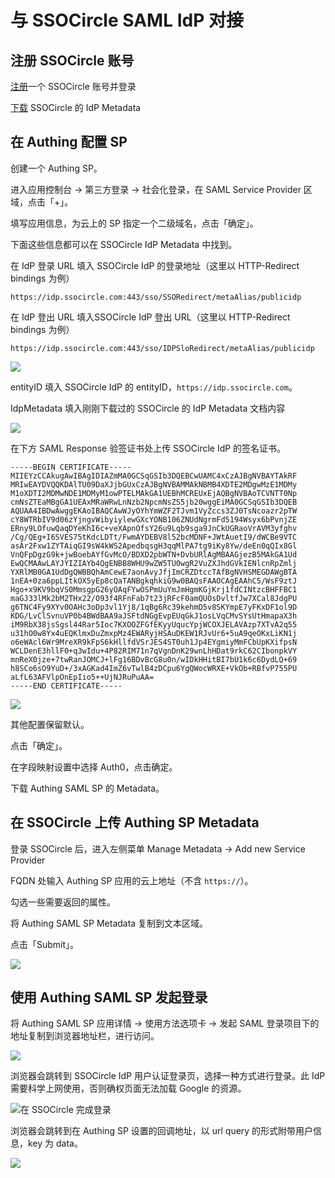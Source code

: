 # 与 SSOCircle SAML IdP 对接

## 注册 SSOCircle 账号

[注册](https://idp.ssocircle.com/sso/UI/Login)一个 SSOCircle 账号并登录

[下载](https://idp.ssocircle.com) SSOCircle 的 IdP Metadata

## 在 Authing 配置 SP

创建一个 Authing SP。

进入应用控制台 -&gt; 第三方登录 -&gt; 社会化登录，在 SAML Service Provider 区域，点击「+」。

填写应用信息，为云上的 SP 指定一个二级域名，点击「确定」。

下面这些信息都可以在 SSOCircle IdP Metadata 中找到。

在 IdP 登录 URL 填入 SSOCircle IdP 的登录地址（这里以 HTTP-Redirect bindings 为例）

`https://idp.ssocircle.com:443/sso/SSORedirect/metaAlias/publicidp`

在 IdP 登出 URL 填入SSOCircle IdP 登出 URL（这里以 HTTP-Redirect bindings 为例）

`https://idp.ssocircle.com:443/sso/IDPSloRedirect/metaAlias/publicidp`

![](../../../.gitbook/assets/image%20%28210%29.png)

entityID 填入 SSOCircle IdP 的 entityID，`https://idp.ssocircle.com`。

IdpMetadata 填入刚刚下载过的 SSOCircle 的 IdP Metadata 文档内容

![](../../../.gitbook/assets/image%20%2889%29.png)

在下方 SAML Response 验签证书处上传 SSOCircle IdP 的签名证书。

```text
-----BEGIN CERTIFICATE-----
MIIEYzCCAkugAwIBAgIDIAZmMA0GCSqGSIb3DQEBCwUAMC4xCzAJBgNVBAYTAkRF
MRIwEAYDVQQKDAlTU09DaXJjbGUxCzAJBgNVBAMMAkNBMB4XDTE2MDgwMzE1MDMy
M1oXDTI2MDMwNDE1MDMyM1owPTELMAkGA1UEBhMCREUxEjAQBgNVBAoTCVNTT0Np
cmNsZTEaMBgGA1UEAxMRaWRwLnNzb2NpcmNsZS5jb20wggEiMA0GCSqGSIb3DQEB
AQUAA4IBDwAwggEKAoIBAQCAwWJyOYhYmWZF2TJvm1VyZccs3ZJ0TsNcoazr2pTW
cY8WTRbIV9d06zYjngvWibyiylewGXcYONB106ZNUdNgrmFd5194Wsyx6bPvnjZE
ERny9LOfuwQaqDYeKhI6c+veXApnOfsY26u9Lqb9sga9JnCkUGRaoVrAVM3yfghv
/Cg/QEg+I6SVES75tKdcLDTt/FwmAYDEBV8l52bcMDNF+JWtAuetI9/dWCBe9VTC
asAr2Fxw1ZYTAiqGI9sW4kWS2ApedbqsgH3qqMlPA7tg9iKy8Yw/deEn0qQIx8Gl
VnQFpDgzG9k+jwBoebAYfGvMcO/BDXD2pbWTN+DvbURlAgMBAAGjezB5MAkGA1Ud
EwQCMAAwLAYJYIZIAYb4QgENBB8WHU9wZW5TU0wgR2VuZXJhdGVkIENlcnRpZmlj
YXRlMB0GA1UdDgQWBBQhAmCewE7aonAvyJfjImCRZDtccTAfBgNVHSMEGDAWgBTA
1nEA+0za6ppLItkOX5yEp8cQaTANBgkqhkiG9w0BAQsFAAOCAgEAAhC5/WsF9ztJ
Hgo+x9KV9bqVS0MmsgpG26yOAqFYwOSPmUuYmJmHgmKGjKrj1fdCINtzcBHFFBC1
maGJ33lMk2bM2THx22/O93f4RFnFab7t23jRFcF0amQUOsDvltfJw7XCal8JdgPU
g6TNC4Fy9XYv0OAHc3oDp3vl1Yj8/1qBg6Rc39kehmD5v8SKYmpE7yFKxDF1ol9D
KDG/LvClSvnuVP0b4BWdBAA9aJSFtdNGgEvpEUqGkJ1osLVqCMvSYsUtHmapaX3h
iM9RbX38jsSgsl44Rar5Ioc7KXOOZFGfEKyyUqucYpjWCOXJELAVAzp7XTvA2q55
u31hO0w8Yx4uEQKlmxDuZmxpMz4EWARyjHSAuDKEW1RJvUr6+5uA9qeOKxLiKN1j
o6eWAcl6Wr9MreXR9kFpS6kHllfdVSrJES4ST0uh1Jp4EYgmiyMmFCbUpKXifpsN
WCLDenE3hllF0+q3wIdu+4P82RIM71n7qVgnDnK29wnLhHDat9rkC62CIbonpkVY
mnReX0jze+7twRanJOMCJ+lFg16BDvBcG8u0n/wIDkHHitBI7bU1k6c6DydLQ+69
h8SCo6sO9YuD+/3xAGKad4ImZ6vTwlB4zDCpu6YgQWocWRXE+VkOb+RBfvP755PU
aLfL63AFVlpOnEpIio5++UjNJRuPuAA=
-----END CERTIFICATE-----
```

![](../../../.gitbook/assets/image%20%28136%29.png)

其他配置保留默认。

点击「确定」。

在字段映射设置中选择 Auth0，点击确定。

下载 Authing SAML SP 的 Metadata。

## 在 SSOCircle 上传 Authing SP Metadata

登录 SSOCircle 后，进入左侧菜单 Manage Metadata -&gt; Add new Service Provider

FQDN 处输入 Authing SP 应用的云上地址（不含 `https://`）。

勾选一些需要返回的属性。

将 Authing SAML SP Metadata 复制到文本区域。

点击「Submit」。

![](../../../.gitbook/assets/image%20%28225%29.png)

## 使用 Authing SAML SP 发起登录

将 Authing SAML SP 应用详情 -&gt; 使用方法选项卡 -&gt; 发起 SAML 登录项目下的地址复制到浏览器地址栏，进行访问。

![](../../../.gitbook/assets/image%20%28255%29.png)

浏览器会跳转到 SSOCircle IdP 用户认证登录页，选择一种方式进行登录。此 IdP 需要科学上网使用，否则确权页面无法加载 Google 的资源。

![&#x5728; SSOCircle &#x5B8C;&#x6210;&#x767B;&#x5F55;](../../../.gitbook/assets/image%20%2862%29.png)

浏览器会跳转到在 Authing SP 设置的回调地址，以 url query 的形式附带用户信息，key 为 data。

![](../../../.gitbook/assets/image%20%28176%29.png)

